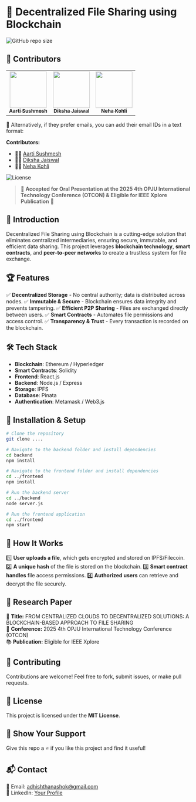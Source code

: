 # 🚀 Decentralized File Sharing using Blockchain

![GitHub repo size](https://img.shields.io/github/repo-size/AdhishthanAshok/DecentralizedFileSharing?color=blue&style=for-the-badge)
## 👥 Contributors

<table>
  <tr>
    <td align="center"><a href="https://github.com/username1"><img src="https://github.com/Aartisushmesh29.png" width="100px;" alt=""/><br /><sub><b>Aarti Sushmesh</b></sub></a></td>
    <td align="center"><a href="https://github.com/username2"><img src="https://github.com/username2.png" width="100px;" alt=""/><br /><sub><b>Diksha Jaiswal</b></sub></a></td>
    <td align="center"><a href="https://github.com/username3"><img src="https://github.com/username3.png" width="100px;" alt=""/><br /><sub><b>Neha Kohli</b></sub></a></td>
  </tr>
</table>

🔹 Alternatively, if they prefer emails, you can add their email IDs in a text format:

**Contributors:**  
- 🧑‍💻 [Aarti Sushmesh](mailto:aartisushmesh@gmail)  
- 🧑‍💻 [Diksha Jaiswal](mailto:dikshajaiswal855@gmail.com)  
- 🧑‍💻 [Neha Kohli](mailto:nehakohli3003@gmail.com)  

![License](https://img.shields.io/badge/license-MIT-blue.svg?style=for-the-badge)

> 📢 **Accepted for Oral Presentation at the 2025 4th OPJU International Technology Conference (OTCON) & Eligible for IEEE Xplore Publication** 🎉

## 📌 Introduction
Decentralized File Sharing using Blockchain is a cutting-edge solution that eliminates centralized intermediaries, ensuring secure, immutable, and efficient data sharing. This project leverages **blockchain technology**, **smart contracts**, and **peer-to-peer networks** to create a trustless system for file exchange.

## 🏆 Features
✅ **Decentralized Storage** - No central authority; data is distributed across nodes.
✅ **Immutable & Secure** - Blockchain ensures data integrity and prevents tampering.
✅ **Efficient P2P Sharing** - Files are exchanged directly between users.
✅ **Smart Contracts** - Automates file permissions and access control.
✅ **Transparency & Trust** - Every transaction is recorded on the blockchain.

## 🛠️ Tech Stack
- **Blockchain**: Ethereum / Hyperledger
- **Smart Contracts**: Solidity
- **Frontend**: React.js 
- **Backend**: Node.js / Express
- **Storage**: IPFS 
- **Database**: Pinata
- **Authentication**: Metamask / Web3.js

## 🚀 Installation & Setup
```bash
# Clone the repository
git clone .... 

# Navigate to the backend folder and install dependencies
cd backend
npm install

# Navigate to the frontend folder and install dependencies
cd ../frontend
npm install

# Run the backend server
cd ../backend
node server.js

# Run the frontend application
cd ../frontend
npm start
```

## 🎯 How It Works
1️⃣ **User uploads a file**, which gets encrypted and stored on IPFS/Filecoin.
2️⃣ **A unique hash** of the file is stored on the blockchain.
3️⃣ **Smart contract handles** file access permissions.
4️⃣ **Authorized users** can retrieve and decrypt the file securely.

## 📝 Research Paper
📖 **Title:** FROM CENTRALIZED CLOUDS TO DECENTRALIZED SOLUTIONS: A BLOCKCHAIN-BASED APPROACH TO FILE SHARING  
📅 **Conference:** 2025 4th OPJU International Technology Conference (OTCON)  
📚 **Publication:** Eligible for IEEE Xplore  

## 🤝 Contributing
Contributions are welcome! Feel free to fork, submit issues, or make pull requests. 

## 📜 License
This project is licensed under the **MIT License**.

## 🌟 Show Your Support
Give this repo a ⭐ if you like this project and find it useful!

## 📬 Contact
📧 Email: [adhishthanashok@gmail.com](mailto:adhishthanashok@gmail.com)  
💼 LinkedIn: [Your Profile](https://linkedin.com/in/adhishthanAshok)  
